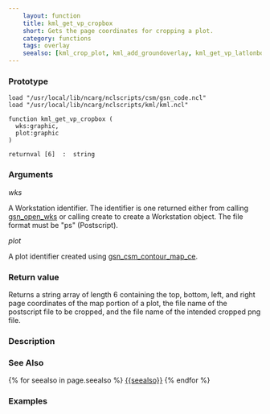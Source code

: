 ```yaml
---
    layout: function
    title: kml_get_vp_cropbox
    short: Gets the page coordinates for cropping a plot.
    category: functions  
    tags: overlay
    seealso: [kml_crop_plot, kml_add_groundoverlay, kml_get_vp_latlonbox]
---
```


### Prototype

<pre><code>load "/usr/local/lib/ncarg/nclscripts/csm/gsn_code.ncl"
load "/usr/local/lib/ncarg/nclscripts/kml/kml.ncl"

function kml_get_vp_cropbox (
  wks:graphic,
  plot:graphic
)

returnval [6]  :  string
</code></pre>

### Arguments
*wks*

A Workstation identifier. The identifier is one returned either from calling [gsn_open_wks](http://ncl.ucar.edu/Document/Graphics/Interfaces/gsn_open_wks.shtml) or calling create to create a Workstation object. The file format must be "ps" (Postscript).

*plot*

A plot identifier created using [gsn_csm_contour_map_ce](http://ncl.ucar.edu/Document/Graphics/Interfaces/gsn_csm_contour_map_ce.shtml).

### Return value

Returns a string array of length 6 containing the top, bottom, left, and right page coordinates of the map portion of a plot, the file name of the postscript file to be cropped, and the file name of the intended cropped png file.

### Description

### See Also

{% for seealso in page.seealso %}
[{{seealso}}]({{site.base_url}}functions/{{seealso}}.html)
{% endfor %}

### Examples


